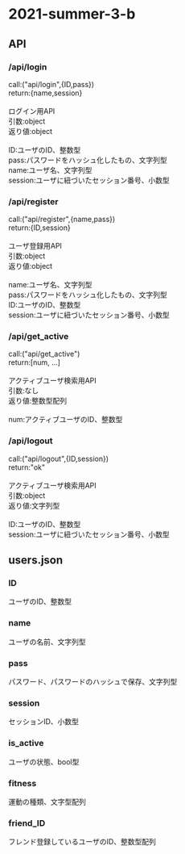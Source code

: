 # 2021-summer-3-b

## API
### /api/login
<p>
call:("api/login",{ID,pass})<br>
return:{name,session}<br>
<br>
ログイン用API<br>
引数:object<br>
返り値:object<br><br>
ID:ユーザのID、整数型<br>
pass:パスワードをハッシュ化したもの、文字列型<br>
name:ユーザ名、文字列型<br>
session:ユーザに紐づいたセッション番号、小数型<br>
</p>

### /api/register
<p>
call:("api/register",{name,pass})<br>
return:{ID,session}<br>
<br>
ユーザ登録用API<br>
引数:object<br>
返り値:object<br><br>
name:ユーザ名、文字列型<br>
pass:パスワードをハッシュ化したもの、文字列型<br>
ID:ユーザのID、整数型<br>
session:ユーザに紐づいたセッション番号、小数型<br>
</p>

### /api/get_active
<p>
call:("api/get_active")<br>
return:[num, ...]<br>
<br>
アクティブユーザ検索用API<br>
引数:なし<br>
返り値:整数型配列<br><br>
num:アクティブユーザのID、整数型<br>
</p>

### /api/logout
<p>
call:("api/logout",{ID,session})<br>
return:"ok"<br>
<br>
アクティブユーザ検索用API<br>
引数:object<br>
返り値:文字列型<br><br>
ID:ユーザのID、整数型<br>
session:ユーザに紐づいたセッション番号、小数型<br>
</p>

## users.json
### ID
ユーザのID、整数型<br>
### name
ユーザの名前、文字列型<br>
### pass
パスワード、パスワードのハッシュで保存、文字列型<br>
### session
セッションID、小数型<br>
### is_active
ユーザの状態、bool型<br>
### fitness
運動の種類、文字型配列<br>
### friend_ID
フレンド登録しているユーザのID、整数型配列<br>
